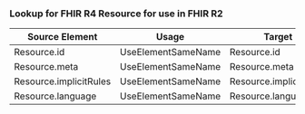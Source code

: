 ### Lookup for FHIR R4 Resource for use in FHIR R2

| Source Element | Usage | Target |
| -------------- | ----- | ------ |
| Resource.id | UseElementSameName | Resource.id |
| Resource.meta | UseElementSameName | Resource.meta |
| Resource.implicitRules | UseElementSameName | Resource.implicitRules |
| Resource.language | UseElementSameName | Resource.language |
